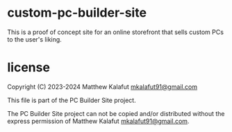 # custom-pc-builder-site
This is a proof of concept site for an online storefront that sells custom PCs to the user's liking.

# license
Copyright (C) 2023-2024 Matthew Kalafut <mkalafut91@gmail.com>

This file is part of the PC Builder Site project.

The PC Builder Site project can not be copied and/or distributed without the express
permission of Matthew Kalafut <mkalafut91@gmail.com>.